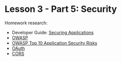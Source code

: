 # Lesson 3 - Part 5: Security

Homework research:

   * Developer Guide: [Securing Applications](https://docs.oracle.com/middleware/jet410/jet/developer/GUID-F575F3BA-CA01-4DC5-94AE-EC6C3AC33E9F.htm#JETDG273)
   * [OWASP](https://www.owasp.org/index.php/Main_Page)
   * [OWASP Top 10 Application Security Risks](https://www.owasp.org/index.php/Top_10_2017-Top_10)
   * [OAuth](https://oauth.net/)
   * [CORS](https://developer.mozilla.org/en-US/docs/Web/HTTP/CORS)
